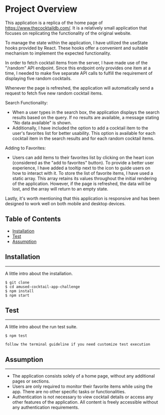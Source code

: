 # Project Overview

This application is a replica of the home page of https://www.thecocktaildb.com/. It is a relatively small application that focuses on replicating the functionality of the original website.

To manage the state within the application, I have utilized the useState hooks provided by React. These hooks offer a convenient and suitable mechanism to implement the expected functionality.

In order to fetch cocktail items from the server, I have made use of the "/random" API endpoint. Since this endpoint only provides one item at a time, I needed to make five separate API calls to fulfill the requirement of displaying five random cocktails.

Whenever the page is refreshed, the application will automatically send a request to fetch five new random cocktail items.

Search Functionality:

- When a user types in the search box, the application displays the search results based on the query. If no results are available, a message stating "No data available" is shown.
- Additionally, I have included the option to add a cocktail item to the user's favorites list for better usability. This option is available for each cocktail item in the search results and for each random cocktail items.

Adding to Favorites:

- Users can add items to their favorites list by clicking on the heart icon (considered as the "add to favorites" button). To provide a better user experience, I have added a tooltip next to the icon to guide users on how to interact with it.
  To store the list of favorite items, I have used a static array. This array retains its values throughout the initial rendering of the application. However, if the page is refreshed, the data will be lost, and the array will return to an empty state.

Lastly, it's worth mentioning that this application is responsive and has been designed to work well on both mobile and desktop devices.

## Table of Contents

- [Installation](#installation)
- [Test](#usage)
- [Assumption](#features)

## Installation

---

A little intro about the installation.

```
$ git clone
$ cd amused-cocktail-app-challenge
$ npm install
$ npm start
```

## Test

---

A little intro about the run test suite.

```
$ npm test

follow the terminal guideline if you need customize test execution
```

## Assumption

---

- The application consists solely of a home page, without any additional pages or sections.
- Users are only required to monitor their favorite items while using the app. There are no other specific tasks or functionalities.
- Authentication is not necessary to view cocktail details or access any other features of the application. All content is freely accessible without any authentication requirements.
